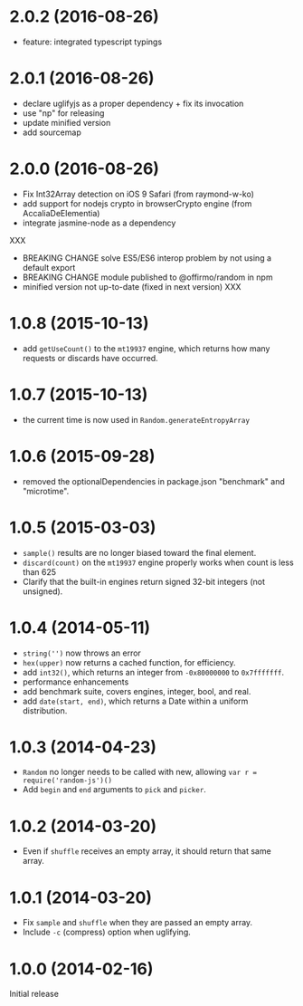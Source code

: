 # 2.0.2 (2016-08-26)

- feature: integrated typescript typings

# 2.0.1 (2016-08-26)

- declare uglifyjs as a proper dependency + fix its invocation
- use "np" for releasing
- update minified version
- add sourcemap

# 2.0.0 (2016-08-26)

- Fix Int32Array detection on iOS 9 Safari (from raymond-w-ko)
- add support for nodejs crypto in browserCrypto engine (from AccaliaDeElementia)
- integrate jasmine-node as a dependency

 XXX
- BREAKING CHANGE solve ES5/ES6 interop problem by not using a default export
- BREAKING CHANGE module published to @offirmo/random in npm
- minified version not up-to-date (fixed in next version)
 XXX

# 1.0.8 (2015-10-13)

- add `getUseCount()` to the `mt19937` engine, which returns how many requests or discards have occurred.

# 1.0.7 (2015-10-13)

- the current time is now used in `Random.generateEntropyArray`

# 1.0.6 (2015-09-28)

- removed the optionalDependencies in package.json "benchmark" and "microtime".

# 1.0.5 (2015-03-03)

- `sample()` results are no longer biased toward the final element.
- `discard(count)` on the `mt19937` engine properly works when count is less than 625
- Clarify that the built-in engines return signed 32-bit integers (not unsigned).

# 1.0.4 (2014-05-11)

- `string('')` now throws an error
- `hex(upper)` now returns a cached function, for efficiency.
- add `int32()`, which returns an integer from `-0x80000000` to `0x7fffffff`.
- performance enhancements
- add benchmark suite, covers engines, integer, bool, and real.
- add `date(start, end)`, which returns a Date within a uniform distribution.

# 1.0.3 (2014-04-23)

- `Random` no longer needs to be called with new, allowing `var r = require('random-js')()`
- Add `begin` and `end` arguments to `pick` and `picker`.

# 1.0.2 (2014-03-20)

- Even if `shuffle` receives an empty array, it should return that same array.

# 1.0.1 (2014-03-20)

- Fix `sample` and `shuffle` when they are passed an empty array.
- Include `-c` (compress) option when uglifying.

# 1.0.0 (2014-02-16)

Initial release
